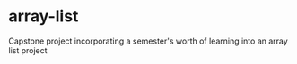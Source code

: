 # array-list
Capstone project incorporating a semester's worth of learning into an array list project
